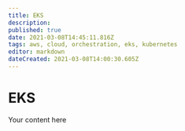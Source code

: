 ```yaml
---
title: EKS
description: 
published: true
date: 2021-03-08T14:45:11.816Z
tags: aws, cloud, orchestration, eks, kubernetes
editor: markdown
dateCreated: 2021-03-08T14:00:30.605Z
---
```


# EKS
Your content here